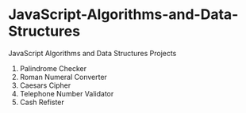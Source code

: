 # JavaScript-Algorithms-and-Data-Structures

JavaScript Algorithms and Data Structures Projects
1. Palindrome Checker
2. Roman Numeral Converter
3. Caesars Cipher
4. Telephone Number Validator
5. Cash Refister
